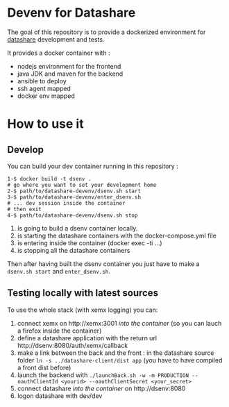# Devenv for Datashare

The goal of this repository is to provide a dockerized environment for [datashare](https://github.com/ICIJ/datashare) development and tests. 

It provides a docker container with :

- nodejs environment for the frontend
- java JDK and maven for the backend
- ansible to deploy
- ssh agent mapped
- docker env mapped

# How to use it

## Develop

You can build your dev container running in this repository :
```
1-$ docker build -t dsenv .
# go where you want to set your development home
2-$ path/to/datashare-devenv/dsenv.sh start
3-$ path/to/datashare-devenv/enter_dsenv.sh
# ... dev session inside the container
# then exit 
4-$ path/to/datashare-devenv/dsenv.sh stop
```

1. is going to build a dsenv container locally.
2. is starting the datashare containers with the docker-compose.yml file
3. is entering inside the container (docker exec -ti ...)
4. is stopping all the datashare containers

Then after having built the dsenv container you just have to make a `dsenv.sh start` and `enter_dsenv.sh`.

## Testing locally with latest sources

To use the whole stack (with xemx logging) you can:

1. connect xemx on http://xemx:3001 *into the container* (so you can lauch a firefox inside the container)
2. define a datashare application with the return url http://dsenv:8080/auth/xemx/callback
3. make a link between the back and the front : in the datashare source folder `ln -s ../datashare-client/dist app` (you have to have compiled a front dist before)
3. launch the backend with `./launchBack.sh -w -m PRODUCTION --oauthClientId <yourid> --oauthClientSecret <your_secret>`
4. connect datashare *into the container* on http://dsenv:8080
5. logon datashare with dev/dev
